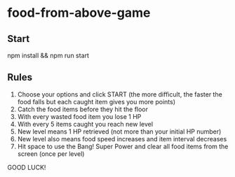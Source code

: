 # food-from-above-game
## Start
npm install && npm run start

## Rules
1. Choose your options and click START (the more difficult, the faster the food falls but each caught item gives you more points)
2. Catch the food items before they hit the floor
3. With every wasted food item you lose 1 HP 
4. With every 5 items caught you reach new level
5. New level means 1 HP retrieved (not more than your initial HP number)
6. New level also means food speed increases and item interval decreases
7. Hit space to use the Bang! Super Power and clear all food items from the screen (once per level) 

GOOD LUCK!
